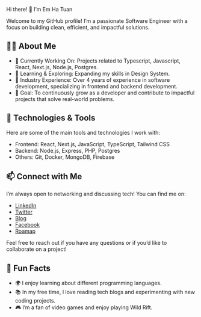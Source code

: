 Hi there! 👋 I’m Em Ha Tuan

Welcome to my GitHub profile! I’m a passionate Software Engineer with a focus on building clean, efficient, and impactful solutions.

## 👨‍💻 About Me

- 🔭 Currently Working On: Projects related to Typescript, Javascript, React, Next.js, Node.js, Postgres.
- 🌱 Learning & Exploring: Expanding my skills in Design System.
- 💼 Industry Experience: Over 4 years of experience in software development, specializing in frontend and backend development.
- 🎯 Goal: To continuously grow as a developer and contribute to impactful projects that solve real-world problems.

## 🔧 Technologies & Tools

Here are some of the main tools and technologies I work with:

- Frontend: React, Next.js, JavaScript, TypeScript, Tailwind CSS
- Backend: Node.js, Express, PHP, Postgres
- Others: Git, Docker, MongoDB, Firebase

## 📫 Connect with Me

I’m always open to networking and discussing tech! You can find me on:

- [LinkedIn](https://www.linkedin.com/in/ha-tuan-em-52753a154/)
- [Twitter](https://x.com/emhat098)
- [Blog](https://emhat098.vercel.app)
- [Facebook](https://www.facebook.com/emhat098)
- [Roamap](https://roadmap.sh/u/emhat098)

Feel free to reach out if you have any questions or if you’d like to collaborate on a project!

## 🌟 Fun Facts

- 🌍 I enjoy learning about different programming languages.
- 📚 In my free time, I love reading tech blogs and experimenting with new coding projects.
- 🎮 I’m a fan of video games and enjoy playing Wild Rift.
